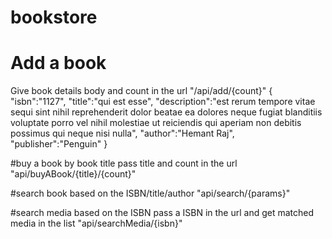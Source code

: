 # bookstore
# Add a book
Give book details body and count in the url
"/api/add/{count}"
{
	"isbn":"1127",
	"title":"qui est esse",
	"description":"est rerum tempore vitae sequi sint nihil reprehenderit dolor beatae ea dolores neque fugiat blanditiis voluptate porro vel nihil molestiae ut reiciendis qui aperiam non debitis possimus qui neque nisi nulla",
	"author":"Hemant Raj",
	"publisher":"Penguin"
}

#buy a book by book title 
pass title and count in the url
"api/buyABook/{title}/{count}"

#search book based on the ISBN/title/author
"api/search/{params}"

#search media based on the ISBN
pass a ISBN in the url and get matched media in the list
"api/searchMedia/{isbn}"




